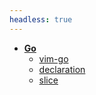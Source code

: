 ```yaml
---
headless: true
---
```


- [**Go**](/docs/go)
  - [vim-go](/docs/go/vim-go)
  - [declaration](/docs/go/declaration)
  - [slice](/docs/go/slice)

